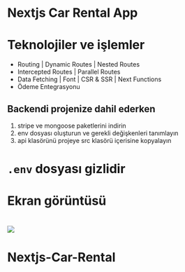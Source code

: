 # Nextjs Car Rental App

# Teknolojiler ve işlemler

- Routing | Dynamic Routes | Nested Routes
- Intercepted Routes | Parallel Routes
- Data Fetching | Font | CSR & SSR | Next Functions
- Ödeme Entegrasyonu

## Backendi projenize dahil ederken

1. stripe ve mongoose paketlerini indirin
2. env dosyası oluşturun ve gerekli değişkenleri tanımlayın
3. api klasörünü projeye src klasörü içerisine kopyalayın

# `.env` dosyası gizlidir

# Ekran görüntüsü

# ![](bes.gif)
# Nextjs-Car-Rental
